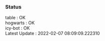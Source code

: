 ### Status


table : OK  
hogwarts : OK  
icy-bot : OK  
Latest Update : 2022-02-07 08:09:09.222310
